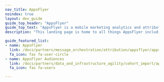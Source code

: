 ```yaml
---
nav_title: AppsFlyer
noindex: true
layout: dev_guide
guide_top_header: "AppsFlyer"
guide_top_text: "AppsFlyer is a mobile marketing analytics and attribution platform that helps you analyze and optimize your apps through marketing analytics, mobile attribution, and deep linking."
description: "This landing page is home to all things AppsFlyer including integration instructions and how to leverage AppsFlyer audiences."

guide_featured_list:
- name: AppsFlyer
  link: /docs/partners/message_orchestration/attribution/appsflyer/appsflyer/
  fa_icon: fas fa-user-circle
- name: AppsFlyer Audiences
  link: /docs/partners/data_and_infrastructure_agility/cohort_import/appsflyer_audiences/
  fa_icon: fas fa-users

---
```

<br>